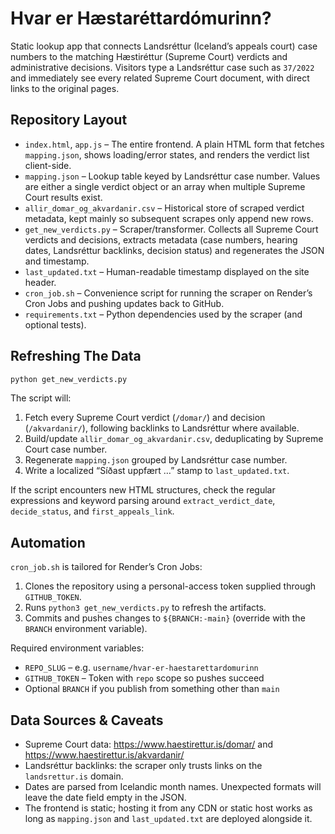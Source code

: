 # Hvar er Hæstaréttardómurinn?

Static lookup app that connects Landsréttur (Iceland’s appeals court) case numbers to the matching Hæstiréttur (Supreme Court) verdicts and administrative decisions. Visitors type a Landsréttur case such as `37/2022` and immediately see every related Supreme Court document, with direct links to the original pages.

## Repository Layout
- `index.html`, `app.js` – The entire frontend. A plain HTML form that fetches `mapping.json`, shows loading/error states, and renders the verdict list client-side.
- `mapping.json` – Lookup table keyed by Landsréttur case number. Values are either a single verdict object or an array when multiple Supreme Court results exist.
- `allir_domar_og_akvardanir.csv` – Historical store of scraped verdict metadata, kept mainly so subsequent scrapes only append new rows.
- `get_new_verdicts.py` – Scraper/transformer. Collects all Supreme Court verdicts and decisions, extracts metadata (case numbers, hearing dates, Landsréttur backlinks, decision status) and regenerates the JSON and timestamp.
- `last_updated.txt` – Human-readable timestamp displayed on the site header.
- `cron_job.sh` – Convenience script for running the scraper on Render’s Cron Jobs and pushing updates back to GitHub.
- `requirements.txt` – Python dependencies used by the scraper (and optional tests).

## Refreshing The Data

```bash
python get_new_verdicts.py
```

The script will:
1. Fetch every Supreme Court verdict (`/domar/`) and decision (`/akvardanir/`), following backlinks to Landsréttur where available.
2. Build/update `allir_domar_og_akvardanir.csv`, deduplicating by Supreme Court case number.
3. Regenerate `mapping.json` grouped by Landsréttur case number.
4. Write a localized “Síðast uppfært …” stamp to `last_updated.txt`.

If the script encounters new HTML structures, check the regular expressions and keyword parsing around `extract_verdict_date`, `decide_status`, and `first_appeals_link`.

## Automation

`cron_job.sh` is tailored for Render’s Cron Jobs:

1. Clones the repository using a personal-access token supplied through `GITHUB_TOKEN`.
2. Runs `python3 get_new_verdicts.py` to refresh the artifacts.
3. Commits and pushes changes to `${BRANCH:-main}` (override with the `BRANCH` environment variable).

Required environment variables:
- `REPO_SLUG` – e.g. `username/hvar-er-haestarettardomurinn`
- `GITHUB_TOKEN` – Token with `repo` scope so pushes succeed
- Optional `BRANCH` if you publish from something other than `main`

## Data Sources & Caveats
- Supreme Court data: https://www.haestirettur.is/domar/ and https://www.haestirettur.is/akvardanir/
- Landsréttur backlinks: the scraper only trusts links on the `landsrettur.is` domain.
- Dates are parsed from Icelandic month names. Unexpected formats will leave the date field empty in the JSON.
- The frontend is static; hosting it from any CDN or static host works as long as `mapping.json` and `last_updated.txt` are deployed alongside it.

